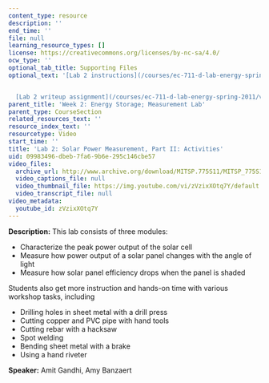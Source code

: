 ```yaml
---
content_type: resource
description: ''
end_time: ''
file: null
learning_resource_types: []
license: https://creativecommons.org/licenses/by-nc-sa/4.0/
ocw_type: ''
optional_tab_title: Supporting Files
optional_text: '[Lab 2 instructions](/courses/ec-711-d-lab-energy-spring-2011/video_galleries/energy-storage/lab-2-energy-storage-solar-panel)


  [Lab 2 writeup assignment](/courses/ec-711-d-lab-energy-spring-2011/video_galleries/energy-storage/lab-2-energy-storage-solar-panel-write-up)'
parent_title: 'Week 2: Energy Storage; Measurement Lab'
parent_type: CourseSection
related_resources_text: ''
resource_index_text: ''
resourcetype: Video
start_time: ''
title: 'Lab 2: Solar Power Measurement, Part II: Activities'
uid: 09983496-dbeb-7fa6-9b6e-295c146cbe57
video_files:
  archive_url: http://www.archive.org/download/MITSP.775S11/MITSP_775S11lab02-2_300k.mp4
  video_captions_file: null
  video_thumbnail_file: https://img.youtube.com/vi/zVzixXOtq7Y/default.jpg
  video_transcript_file: null
video_metadata:
  youtube_id: zVzixXOtq7Y
---
```


**Description:** This lab consists of three modules:

*   Characterize the peak power output of the solar cell
*   Measure how power output of a solar panel changes with the angle of light
*   Measure how solar panel efficiency drops when the panel is shaded

Students also get more instruction and hands-on time with various workshop tasks, including

*   Drilling holes in sheet metal with a drill press
*   Cutting copper and PVC pipe with hand tools
*   Cutting rebar with a hacksaw
*   Spot welding
*   Bending sheet metal with a brake
*   Using a hand riveter

**Speaker:** Amit Gandhi, Amy Banzaert

